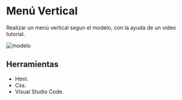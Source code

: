 # Menú Vertical
Realizar un menú vertical segun el modelo, con la ayuda de un video tutorial.

![modelo](https://fotos.subefotos.com/3b523ebdaaa3e207adb555eaa26b8351o.gif)

## Herramientas
* Html.
* Css.
* Visual Studio Code.

